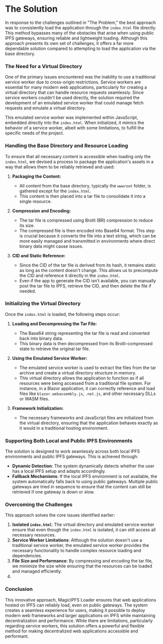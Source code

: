 # The Solution

In response to the challenges outlined in "The Problem," the best approach was to consistently load the application through the `index.html` file directly. This method bypasses many of the obstacles that arise when using public IPFS gateways, ensuring reliable and lightweight loading. Although this approach presents its own set of challenges, it offers a far more dependable solution compared to attempting to load the application via the base directory.

### The Need for a Virtual Directory

One of the primary issues encountered was the inability to use a traditional service worker due to cross-origin restrictions. Service workers are essential for many modern web applications, particularly for creating a virtual directory that can handle resource requests seamlessly. Since service workers couldn't be used directly, the solution required the development of an emulated service worker that could manage fetch requests and emulate a virtual directory.

This emulated service worker was implemented within JavaScript, embedded directly into the `index.html`. When initialized, it mimics the behavior of a service worker, albeit with some limitations, to fulfill the specific needs of the project.

### Handling the Base Directory and Resource Loading

To ensure that all necessary content is accessible when loading only the `index.html`, we devised a process to package the application's assets in a way that allows them to be reliably retrieved and used:

1. **Packaging the Content:**
   - All content from the base directory, typically the `wwwroot` folder, is gathered except for the `index.html`.
   - This content is then placed into a tar file to consolidate it into a single resource.

2. **Compression and Encoding:**
   - The tar file is compressed using Brotli (BR) compression to reduce its size.
   - The compressed file is then encoded into Base64 format. This step is crucial because it converts the file into a text string, which can be more easily managed and transmitted in environments where direct binary data might cause issues.

3. **CID and Static Reference:**
   - Since the CID of the tar file is derived from its hash, it remains static as long as the content doesn't change. This allows us to precompute the CID and reference it directly in the `index.html`.
   - Even if the app to generate the CID isn’t available, you can manually post the tar file to IPFS, retrieve the CID, and then delete the file if needed.

### Initializing the Virtual Directory

Once the `index.html` is loaded, the following steps occur:

1. **Loading and Decompressing the Tar File:**
   - The Base64 string representing the tar file is read and converted back into binary data.
   - This binary data is then decompressed from its Brotli-compressed state to retrieve the original tar file.

2. **Using the Emulated Service Worker:**
   - The emulated service worker is used to extract the files from the tar archive and create a virtual directory structure in memory.
   - This virtual directory allows the application to function as if all resources were being accessed from a traditional file system. For instance, in a Blazor application, it can correctly reference and load files like `blazor.webassembly.js`, `.net.js`, and other necessary DLLs or WASM files.

3. **Framework Initialization:**
   - The necessary frameworks and JavaScript files are initialized from the virtual directory, ensuring that the application behaves exactly as it would in a traditional hosting environment.

### Supporting Both Local and Public IPFS Environments

The solution is designed to work seamlessly across both local IPFS environments and public IPFS gateways. This is achieved through:

- **Dynamic Detection**: The system dynamically detects whether the user has a local IPFS setup and adapts accordingly.
- **Fallback Mechanisms**: If the local IPFS environment is not available, the system automatically falls back to using public gateways. Multiple public gateways are tried in sequence to ensure that the content can still be retrieved if one gateway is down or slow.

### Overcoming the Challenges

This approach solves the core issues identified earlier:

1. **Isolated `index.html`**: The virtual directory and emulated service worker ensure that even though the `index.html` is isolated, it can still access all necessary resources.
2. **Service Worker Limitations**: Although the solution doesn't use a traditional service worker, the emulated service worker provides the necessary functionality to handle complex resource loading and dependencies.
3. **File Size and Performance**: By compressing and encoding the tar file, we minimize the size while ensuring that the resources can be loaded and managed efficiently.
4. 

### Conclusion
This innovative approach, MagicIPFS Loader ensures that web applications hosted on IPFS can reliably load, even on public gateways. The system creates a seamless experience for users, making it possible to deploy modern web frameworks and larger applications on IPFS while maintaining decentralization and performance. While there are limitations, particularly regarding service workers, this solution offers a powerful and flexible method for making decentralized web applications accessible and performant.
